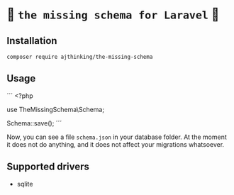 # :wrench: ```the missing schema for Laravel``` :wrench:

## Installation

`composer require ajthinking/the-missing-schema`

## Usage

´´´
\<?php

use TheMissingSchema\Schema;

Schema::save();
´´´

Now, you can see a file `schema.json` in your database folder. At the moment it does not do anything, and it does not affect your migrations whatsoever.


## Supported drivers
* sqlite
